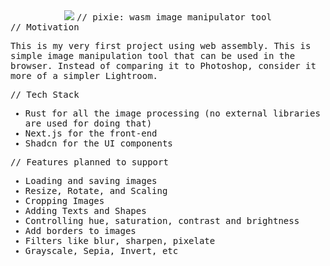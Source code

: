 <div align="center">

<img src="https://i.imgur.com/6CpzyxK.png">

<samp>
// pixie: wasm image manipulator tool
</samp>

</div>

<samp>
// Motivation

This is my very first project using web assembly. This is simple image manipulation tool that can be used in the browser. Instead of comparing it to Photoshop, consider it more of a simpler Lightroom.
<br>

// Tech Stack
- Rust for all the image processing (no external libraries are used for doing that)
- Next.js for the front-end
- Shadcn for the UI components

// Features planned to support
- Loading and saving images
- Resize, Rotate, and Scaling
- Cropping Images
- Adding Texts and Shapes
- Controlling hue, saturation, contrast and brightness
- Add borders to images
- Filters like blur, sharpen, pixelate
- Grayscale, Sepia, Invert, etc
</samp>
